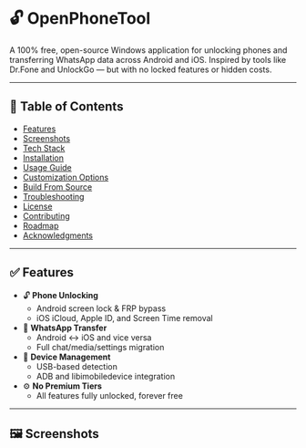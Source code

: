 # 🔓 OpenPhoneTool

A 100% free, open-source Windows application for unlocking phones and transferring WhatsApp data across Android and iOS. Inspired by tools like Dr.Fone and UnlockGo — but with no locked features or hidden costs.

---

## 📌 Table of Contents

- [Features](#features)
- [Screenshots](#screenshots)
- [Tech Stack](#tech-stack)
- [Installation](#installation)
- [Usage Guide](#usage-guide)
- [Customization Options](#customization-options)
- [Build From Source](#build-from-source)
- [Troubleshooting](#troubleshooting)
- [License](#license)
- [Contributing](#contributing)
- [Roadmap](#roadmap)
- [Acknowledgments](#acknowledgments)

---

## ✅ Features

- 🔓 **Phone Unlocking**  
  - Android screen lock & FRP bypass  
  - iOS iCloud, Apple ID, and Screen Time removal  
- 🔁 **WhatsApp Transfer**  
  - Android ↔ iOS and vice versa  
  - Full chat/media/settings migration  
- 🧩 **Device Management**  
  - USB-based detection  
  - ADB and libimobiledevice integration  
- ⚙️ **No Premium Tiers**  
  - All features fully unlocked, forever free

---

## 🖼️ Screenshots

<!-- You can insert placeholders or real screenshots here -->
